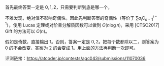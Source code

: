 首先最终答案一定是 $0,1,2$，只需要判断到底是哪一个。

不难发现，绝对值不影响奇偶性。因此先判断答案的奇偶性（等价于 $\sum a_i \text{C}_{n-1}^{i-1}$），使用 Lucas 定理或对阶乘分解质因数可以做到 $O(n\log n)$，采用 [CTSC2017] Gift 的方法可以 $O(n)$。

假如是奇数，直接输出 $1$。否则，答案一定是 $0,2$。把每个数都除以二，则答案为 $0$ 的不会改变，答案为 $2$ 的会变成 $1$。用上面的方法再判断一次即可。

评测链接：https://atcoder.jp/contests/agc043/submissions/11070036